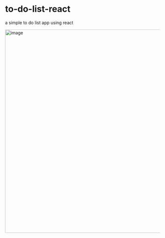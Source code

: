 # to-do-list-react
a simple to do list app using react

<img width="663" alt="image" src="https://user-images.githubusercontent.com/53452296/156242170-7f3c177b-0825-44f0-9818-be2693559e2f.png">

